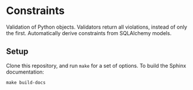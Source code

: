 # Constraints

Validation of Python objects. Validators return all violations, instead of only
the first. Automatically derive constraints from SQLAlchemy models.

## Setup

Clone this repository, and run `make` for a set of options. To build the Sphinx documentation:

```
make build-docs
```
